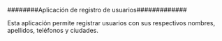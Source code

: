 ########Aplicación de registro de usuarios#############

Esta aplicación permite registrar usuarios con sus respectivos nombres, apellidos, teléfonos y ciudades.